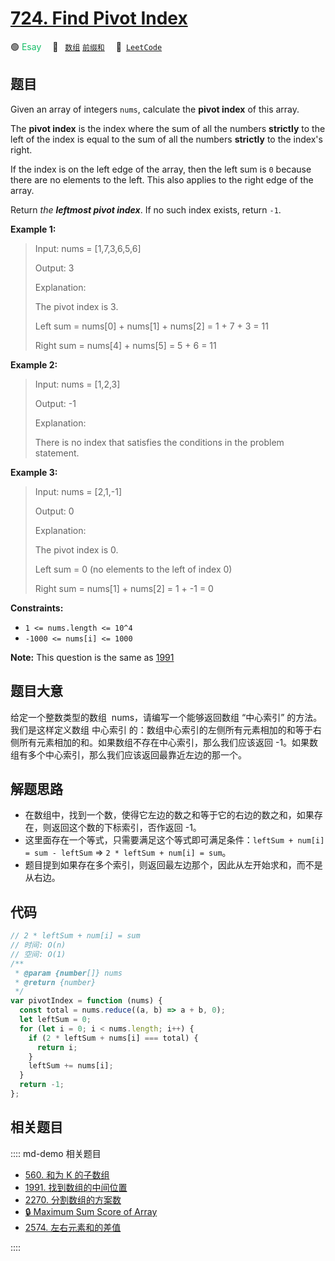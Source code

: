 # [724. Find Pivot Index](https://leetcode.com/problems/find-pivot-index/)

🟢 <font color=#15bd66>Esay</font>&emsp; 🔖&ensp; [`数组`](/leetcode/outline/tag/array.md) [`前缀和`](/leetcode/outline/tag/prefix-sum.md)&emsp; 🔗&ensp;[`LeetCode`](https://leetcode.com/problems/find-pivot-index/)

## 题目

Given an array of integers `nums`, calculate the **pivot index** of this
array.

The **pivot index** is the index where the sum of all the numbers **strictly**
to the left of the index is equal to the sum of all the numbers **strictly**
to the index's right.

If the index is on the left edge of the array, then the left sum is `0`
because there are no elements to the left. This also applies to the right edge
of the array.

Return _the **leftmost pivot index**_. If no such index exists, return `-1`.

**Example 1:**

> Input: nums = [1,7,3,6,5,6]
>
> Output: 3
>
> Explanation:
>
> The pivot index is 3.
>
> Left sum = nums[0] + nums[1] + nums[2] = 1 + 7 + 3 = 11
>
> Right sum = nums[4] + nums[5] = 5 + 6 = 11

**Example 2:**

> Input: nums = [1,2,3]
>
> Output: -1
>
> Explanation:
>
> There is no index that satisfies the conditions in the problem statement.

**Example 3:**

> Input: nums = [2,1,-1]
>
> Output: 0
>
> Explanation:
>
> The pivot index is 0.
>
> Left sum = 0 (no elements to the left of index 0)
>
> Right sum = nums[1] + nums[2] = 1 + -1 = 0

**Constraints:**

- `1 <= nums.length <= 10^4`
- `-1000 <= nums[i] <= 1000`

**Note:** This question is the same as [1991](./1991.md)

## 题目大意

给定一个整数类型的数组  nums，请编写一个能够返回数组 “中心索引” 的方法。我们是这样定义数组 中心索引 的：数组中心索引的左侧所有元素相加的和等于右侧所有元素相加的和。如果数组不存在中心索引，那么我们应该返回 -1。如果数组有多个中心索引，那么我们应该返回最靠近左边的那一个。

## 解题思路

- 在数组中，找到一个数，使得它左边的数之和等于它的右边的数之和，如果存在，则返回这个数的下标索引，否作返回 -1。
- 这里面存在一个等式，只需要满足这个等式即可满足条件：`leftSum + num[i] = sum - leftSum` => `2 * leftSum + num[i] = sum`。
- 题目提到如果存在多个索引，则返回最左边那个，因此从左开始求和，而不是从右边。

## 代码

```javascript
// 2 * leftSum + num[i] = sum
// 时间: O(n)
// 空间: O(1)
/**
 * @param {number[]} nums
 * @return {number}
 */
var pivotIndex = function (nums) {
  const total = nums.reduce((a, b) => a + b, 0);
  let leftSum = 0;
  for (let i = 0; i < nums.length; i++) {
    if (2 * leftSum + nums[i] === total) {
      return i;
    }
    leftSum += nums[i];
  }
  return -1;
};
```

## 相关题目

:::: md-demo 相关题目

- [560. 和为 K 的子数组](https://leetcode.com/problems/subarray-sum-equals-k)
- [1991. 找到数组的中间位置](https://leetcode.com/problems/find-the-middle-index-in-array)
- [2270. 分割数组的方案数](https://leetcode.com/problems/number-of-ways-to-split-array)
- [🔒 Maximum Sum Score of Array](https://leetcode.com/problems/maximum-sum-score-of-array)
- [2574. 左右元素和的差值](https://leetcode.com/problems/left-and-right-sum-differences)

::::
